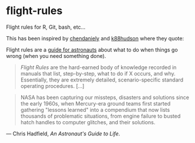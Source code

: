 flight-rules
==============

Flight rules for R, Git, bash, etc...

This has been inspired by
[chendaniely](https://github.com/chendaniely/r-flight-rules) and [k88hudson](https://github.com/k88hudson/git-flight-rules) where they quote:

Flight rules are a
[guide for astronauts](http://www.jsc.nasa.gov/news/columbia/fr_generic.pdf) about what to do when things go wrong (when you
need something done).

>  *Flight Rules* are the hard-earned body of knowledge recorded in
>  manuals that list, step-by-step, what to do if X occurs, and
>  why. Essentially, they are extremely detailed, scenario-specific
>  standard operating procedures. [...]

> NASA has been capturing our missteps, disasters and solutions since
> the early 1960s, when Mercury-era ground teams first started
> gathering "lessons learned" into a compendium that now lists
> thousands of problematic situations, from engine failure to busted
> hatch handles to computer glitches, and their solutions.

&mdash; Chris Hadfield, *An Astronaut's Guide to Life*.
